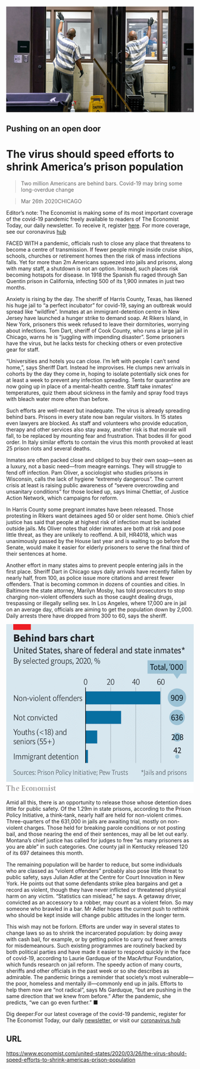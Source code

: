 ![](./images/20200328_USP501.jpg)

## Pushing on an open door

# The virus should speed efforts to shrink America’s prison population

> Two million Americans are behind bars. Covid-19 may bring some long-overdue change

> Mar 26th 2020CHICAGO

Editor’s note: The Economist is making some of its most important coverage of the covid-19 pandemic freely available to readers of The Economist Today, our daily newsletter. To receive it, register [here](https://www.economist.com//newslettersignup). For more coverage, see our coronavirus [hub](https://www.economist.com//coronavirus)

FACED WITH a pandemic, officials rush to close any place that threatens to become a centre of transmission. If fewer people mingle inside cruise ships, schools, churches or retirement homes then the risk of mass infections falls. Yet for more than 2m Americans squeezed into jails and prisons, along with many staff, a shutdown is not an option. Instead, such places risk becoming hotspots for disease. In 1918 the Spanish flu raged through San Quentin prison in California, infecting 500 of its 1,900 inmates in just two months.

Anxiety is rising by the day. The sheriff of Harris County, Texas, has likened his huge jail to “a perfect incubator” for covid-19, saying an outbreak would spread like “wildfire”. Inmates at an immigrant-detention centre in New Jersey have launched a hunger strike to demand soap. At Rikers Island, in New York, prisoners this week refused to leave their dormitories, worrying about infections. Tom Dart, sheriff of Cook County, who runs a large jail in Chicago, warns he is “juggling with impending disaster”. Some prisoners have the virus, but he lacks tests for checking others or even protective gear for staff.

“Universities and hotels you can close. I’m left with people I can’t send home,”, says Sheriff Dart. Instead he improvises. He clumps new arrivals in cohorts by the day they come in, hoping to isolate potentially sick ones for at least a week to prevent any infection spreading. Tents for quarantine are now going up in place of a mental-health centre. Staff take inmates’ temperatures, quiz them about sickness in the family and spray food trays with bleach water more often than before.

Such efforts are well-meant but inadequate. The virus is already spreading behind bars. Prisons in every state now ban regular visitors. In 15 states even lawyers are blocked. As staff and volunteers who provide education, therapy and other services also stay away, another risk is that morale will fall, to be replaced by mounting fear and frustration. That bodes ill for good order. In Italy similar efforts to contain the virus this month provoked at least 25 prison riots and several deaths.

Inmates are often packed close and obliged to buy their own soap—seen as a luxury, not a basic need—from meagre earnings. They will struggle to fend off infection. Pam Oliver, a sociologist who studies prisons in Wisconsin, calls the lack of hygiene “extremely dangerous”. The current crisis at least is raising public awareness of “severe overcrowding and unsanitary conditions” for those locked up, says Inimai Chettiar, of Justice Action Network, which campaigns for reform.

In Harris County some pregnant inmates have been released. Those protesting in Rikers want detainees aged 50 or older sent home. Ohio’s chief justice has said that people at highest risk of infection must be isolated outside jails. Ms Oliver notes that older inmates are both at risk and pose little threat, as they are unlikely to reoffend. A bill, HR4018, which was unanimously passed by the House last year and is waiting to go before the Senate, would make it easier for elderly prisoners to serve the final third of their sentences at home.

Another effort in many states aims to prevent people entering jails in the first place. Sheriff Dart in Chicago says daily arrivals have recently fallen by nearly half, from 100, as police issue more citations and arrest fewer offenders. That is becoming common in dozens of counties and cities. In Baltimore the state attorney, Marilyn Mosby, has told prosecutors to stop charging non-violent offenders such as those caught dealing drugs, trespassing or illegally selling sex. In Los Angeles, where 17,000 are in jail on an average day, officials are aiming to get the population down by 2,000. Daily arrests there have dropped from 300 to 60, says the sheriff.

![](./images/20200328_USC889_0.png)

Amid all this, there is an opportunity to release those whose detention does little for public safety. Of the 1.29m in state prisons, according to the Prison Policy Initiative, a think-tank, nearly half are held for non-violent crimes. Three-quarters of the 631,000 in jails are awaiting trial, mostly on non-violent charges. Those held for breaking parole conditions or not posting bail, and those nearing the end of their sentences, may all be let out early. Montana’s chief justice has called for judges to free “as many prisoners as you are able” in such categories. One county jail in Kentucky released 120 of its 697 detainees this month.

The remaining population will be harder to reduce, but some individuals who are classed as “violent offenders” probably also pose little threat to public safety, says Julian Adler at the Centre for Court Innovation in New York. He points out that some defendants strike plea bargains and get a record as violent, though they have never inflicted or threatened physical harm on any victim. “Statistics can mislead,” he says. A getaway driver, convicted as an accessory to a robber, may count as a violent felon. So may someone who brawled in a bar. Mr Adler hopes the current push to rethink who should be kept inside will change public attitudes in the longer term.

This wish may not be forlorn. Efforts are under way in several states to change laws so as to shrink the incarcerated population: by doing away with cash bail, for example, or by getting police to carry out fewer arrests for misdemeanours. Such existing programmes are routinely backed by both political parties and have made it easier to respond quickly in the face of covid-19, according to Laurie Garduque of the MacArthur Foundation, which funds research on jail reform. The speedy action of many courts, sheriffs and other officials in the past week or so she describes as admirable. The pandemic brings a reminder that society’s most vulnerable—the poor, homeless and mentally ill—commonly end up in jails. Efforts to help them now are “not radical”, says Ms Garduque, “but are pushing in the same direction that we knew from before.” After the pandemic, she predicts, “we can go even further.” ■

Dig deeper:For our latest coverage of the covid-19 pandemic, register for The Economist Today, our daily [newsletter](https://www.economist.com//newslettersignup), or visit our [coronavirus hub](https://www.economist.com//coronavirus)

## URL

https://www.economist.com/united-states/2020/03/26/the-virus-should-speed-efforts-to-shrink-americas-prison-population
